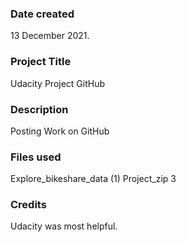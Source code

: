 
### Date created
13 December 2021.

### Project Title
Udacity Project GitHub

### Description
Posting Work on GitHub

### Files used
Explore_bikeshare_data (1)
Project_zip 3

### Credits
Udacity was most helpful.

